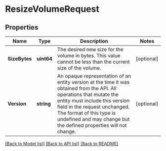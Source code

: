 # ResizeVolumeRequest

## Properties

Name | Type | Description | Notes
------------ | ------------- | ------------- | -------------
**SizeBytes** | **uint64** | The desired new size for the volume in  bytes. This value cannot be less than  the current size of the volume.  | [optional] 
**Version** | **string** | An opaque representation of an entity version at the time it was obtained from the API. All operations that mutate the entity must include this version field in the request unchanged. The format of this type is undefined and may change but the defined properties will not change.  | [optional] 

[[Back to Model list]](../README.md#documentation-for-models) [[Back to API list]](../README.md#documentation-for-api-endpoints) [[Back to README]](../README.md)



